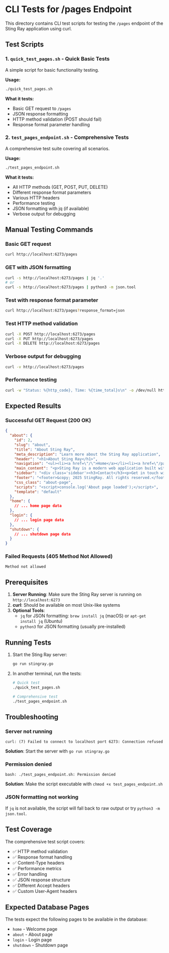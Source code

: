 # CLI Tests for /pages Endpoint

This directory contains CLI test scripts for testing the `/pages` endpoint of the Sting Ray application using curl.

## Test Scripts

### 1. `quick_test_pages.sh` - Quick Basic Tests
A simple script for basic functionality testing.

**Usage:**
```bash
./quick_test_pages.sh
```

**What it tests:**
- Basic GET request to `/pages`
- JSON response formatting
- HTTP method validation (POST should fail)
- Response format parameter handling

### 2. `test_pages_endpoint.sh` - Comprehensive Tests
A comprehensive test suite covering all scenarios.

**Usage:**
```bash
./test_pages_endpoint.sh
```

**What it tests:**
- All HTTP methods (GET, POST, PUT, DELETE)
- Different response format parameters
- Various HTTP headers
- Performance testing
- JSON formatting with jq (if available)
- Verbose output for debugging

## Manual Testing Commands

### Basic GET request
```bash
curl http://localhost:6273/pages
```

### GET with JSON formatting
```bash
curl -s http://localhost:6273/pages | jq '.'
# or
curl -s http://localhost:6273/pages | python3 -m json.tool
```

### Test with response format parameter
```bash
curl http://localhost:6273/pages?response_format=json
```

### Test HTTP method validation
```bash
curl -X POST http://localhost:6273/pages
curl -X PUT http://localhost:6273/pages
curl -X DELETE http://localhost:6273/pages
```

### Verbose output for debugging
```bash
curl -v http://localhost:6273/pages
```

### Performance testing
```bash
curl -w "Status: %{http_code}, Time: %{time_total}s\n" -o /dev/null http://localhost:6273/pages
```

## Expected Results

### Successful GET Request (200 OK)
```json
{
  "about": {
    "id": 2,
    "slug": "about",
    "title": "About Sting Ray",
    "meta_description": "Learn more about the Sting Ray application",
    "header": "<h1>About Sting Ray</h1>",
    "navigation": "<ul><li><a href=\"/\">Home</a></li><li><a href=\"/page/about\">About</a></li><li><a href=\"/user/login\">Login</a></li></ul>",
    "main_content": "<p>Sting Ray is a modern web application built with Go...</p>",
    "sidebar": "<div class='sidebar'><h3>Contact</h3><p>Get in touch with us for more information.</p></div>",
    "footer": "<footer>&copy; 2025 StingRay. All rights reserved.</footer>",
    "css_class": "about-page",
    "scripts": "<script>console.log('About page loaded');</script>",
    "template": "default"
  },
  "home": {
    // ... home page data
  },
  "login": {
    // ... login page data
  },
  "shutdown": {
    // ... shutdown page data
  }
}
```

### Failed Requests (405 Method Not Allowed)
```
Method not allowed
```

## Prerequisites

1. **Server Running**: Make sure the Sting Ray server is running on `http://localhost:6273`
2. **curl**: Should be available on most Unix-like systems
3. **Optional Tools**:
   - `jq` for JSON formatting: `brew install jq` (macOS) or `apt-get install jq` (Ubuntu)
   - `python3` for JSON formatting (usually pre-installed)

## Running Tests

1. Start the Sting Ray server:
   ```bash
   go run stingray.go
   ```

2. In another terminal, run the tests:
   ```bash
   # Quick test
   ./quick_test_pages.sh
   
   # Comprehensive test
   ./test_pages_endpoint.sh
   ```

## Troubleshooting

### Server not running
```
curl: (7) Failed to connect to localhost port 6273: Connection refused
```
**Solution**: Start the server with `go run stingray.go`

### Permission denied
```
bash: ./test_pages_endpoint.sh: Permission denied
```
**Solution**: Make the script executable with `chmod +x test_pages_endpoint.sh`

### JSON formatting not working
If `jq` is not available, the script will fall back to raw output or try `python3 -m json.tool`.

## Test Coverage

The comprehensive test script covers:

- ✅ HTTP method validation
- ✅ Response format handling
- ✅ Content-Type headers
- ✅ Performance metrics
- ✅ Error handling
- ✅ JSON response structure
- ✅ Different Accept headers
- ✅ Custom User-Agent headers

## Expected Database Pages

The tests expect the following pages to be available in the database:
- `home` - Welcome page
- `about` - About page
- `login` - Login page
- `shutdown` - Shutdown page 